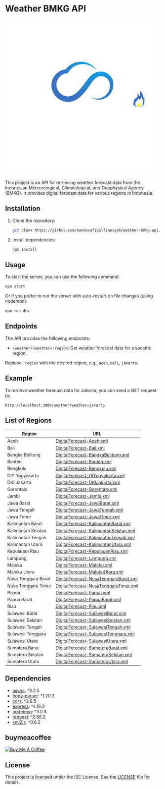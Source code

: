 # Weather BMKG API

![Weather BMKG Logo](./assets/wheather.png)

This project is an API for retrieving weather forecast data from the Indonesian Meteorological, Climatological, and Geophysical Agency (BMKG). It provides digital forecast data for various regions in Indonesia.

## Installation

1. Clone the repository:

   ```bash
   git clone https://github.com/nandasafiqalfiansyah/weather-bmkg-api.git
   ```

2. Install dependencies:

   ```bash
   npm install
   ```

## Usage

To start the server, you can use the following command:

```bash
npm start
```

Or if you prefer to run the server with auto-restart on file changes (using nodemon):

```bash
npm run dev
```

## Endpoints

The API provides the following endpoints:

- `/weather/?weather=:region`: Get weather forecast data for a specific region.

Replace `:region` with the desired region, e.g., `aceh`, `bali`, `jakarta`.

## Example

To retrieve weather forecast data for Jakarta, you can send a GET request to:

```
http://localhost:3000/weather?weather=jakarta
```

## List of Regions

| Region              | URL                                                                                                                                |
| ------------------- | ---------------------------------------------------------------------------------------------------------------------------------- |
| Aceh                | [DigitalForecast-Aceh.xml](http://data.bmkg.go.id/datamkg/MEWS/DigitalForecast/DigitalForecast-Aceh.xml)                           |
| Bali                | [DigitalForecast-Bali.xml](http://data.bmkg.go.id/datamkg/MEWS/DigitalForecast/DigitalForecast-Bali.xml)                           |
| Bangka Belitung     | [DigitalForecast-BangkaBelitung.xml](http://data.bmkg.go.id/datamkg/MEWS/DigitalForecast/DigitalForecast-BangkaBelitung.xml)       |
| Banten              | [DigitalForecast-Banten.xml](http://data.bmkg.go.id/datamkg/MEWS/DigitalForecast/DigitalForecast-Banten.xml)                       |
| Bengkulu            | [DigitalForecast-Bengkulu.xml](http://data.bmkg.go.id/datamkg/MEWS/DigitalForecast/DigitalForecast-Bengkulu.xml)                   |
| DIY Yogyakarta      | [DigitalForecast-DIYogyakarta.xml](http://data.bmkg.go.id/datamkg/MEWS/DigitalForecast/DigitalForecast-DIYogyakarta.xml)           |
| DKI Jakarta         | [DigitalForecast-DKIJakarta.xml](http://data.bmkg.go.id/datamkg/MEWS/DigitalForecast/DigitalForecast-DKIJakarta.xml)               |
| Gorontalo           | [DigitalForecast-Gorontalo.xml](http://data.bmkg.go.id/datamkg/MEWS/DigitalForecast/DigitalForecast-Gorontalo.xml)                 |
| Jambi               | [DigitalForecast-Jambi.xml](http://data.bmkg.go.id/datamkg/MEWS/DigitalForecast/DigitalForecast-Jambi.xml)                         |
| Jawa Barat          | [DigitalForecast-JawaBarat.xml](http://data.bmkg.go.id/datamkg/MEWS/DigitalForecast/DigitalForecast-JawaBarat.xml)                 |
| Jawa Tengah         | [DigitalForecast-JawaTengah.xml](http://data.bmkg.go.id/datamkg/MEWS/DigitalForecast/DigitalForecast-JawaTengah.xml)               |
| Jawa Timur          | [DigitalForecast-JawaTimur.xml](http://data.bmkg.go.id/datamkg/MEWS/DigitalForecast/DigitalForecast-JawaTimur.xml)                 |
| Kalimantan Barat    | [DigitalForecast-KalimantanBarat.xml](http://data.bmkg.go.id/datamkg/MEWS/DigitalForecast/DigitalForecast-KalimantanBarat.xml)     |
| Kalimantan Selatan  | [DigitalForecast-KalimantanSelatan.xml](http://data.bmkg.go.id/datamkg/MEWS/DigitalForecast/DigitalForecast-KalimantanSelatan.xml) |
| Kalimantan Tengah   | [DigitalForecast-KalimantanTengah.xml](http://data.bmkg.go.id/datamkg/MEWS/DigitalForecast/DigitalForecast-KalimantanTengah.xml)   |
| Kalimantan Utara    | [DigitalForecast-KalimantanUtara.xml](http://data.bmkg.go.id/datamkg/MEWS/DigitalForecast/DigitalForecast-KalimantanUtara.xml)     |
| Kepulauan Riau      | [DigitalForecast-KepulauanRiau.xml](http://data.bmkg.go.id/datamkg/MEWS/DigitalForecast/DigitalForecast-KepulauanRiau.xml)         |
| Lampung             | [DigitalForecast-Lampung.xml](http://data.bmkg.go.id/datamkg/MEWS/DigitalForecast/DigitalForecast-Lampung.xml)                     |
| Maluku              | [DigitalForecast-Maluku.xml](http://data.bmkg.go.id/datamkg/MEWS/DigitalForecast/DigitalForecast-Maluku.xml)                       |
| Maluku Utara        | [DigitalForecast-MalukuUtara.xml](http://data.bmkg.go.id/datamkg/MEWS/DigitalForecast/DigitalForecast-MalukuUtara.xml)             |
| Nusa Tenggara Barat | [DigitalForecast-NusaTenggaraBarat.xml](http://data.bmkg.go.id/datamkg/MEWS/DigitalForecast/DigitalForecast-NusaTenggaraBarat.xml) |
| Nusa Tenggara Timur | [DigitalForecast-NusaTenggaraTimur.xml](http://data.bmkg.go.id/datamkg/MEWS/DigitalForecast/DigitalForecast-NusaTenggaraTimur.xml) |
| Papua               | [DigitalForecast-Papua.xml](http://data.bmkg.go.id/datamkg/MEWS/DigitalForecast/DigitalForecast-Papua.xml)                         |
| Papua Barat         | [DigitalForecast-PapuaBarat.xml](http://data.bmkg.go.id/datamkg/MEWS/DigitalForecast/DigitalForecast-PapuaBarat.xml)               |
| Riau                | [DigitalForecast-Riau.xml](http://data.bmkg.go.id/datamkg/MEWS/DigitalForecast/DigitalForecast-Riau.xml)                           |
| Sulawesi Barat      | [DigitalForecast-SulawesiBarat.xml](http://data.bmkg.go.id/datamkg/MEWS/DigitalForecast/DigitalForecast-SulawesiBarat.xml)         |
| Sulawesi Selatan    | [DigitalForecast-SulawesiSelatan.xml](http://data.bmkg.go.id/datamkg/MEWS/DigitalForecast/DigitalForecast-SulawesiSelatan.xml)     |
| Sulawesi Tengah     | [DigitalForecast-SulawesiTengah.xml](http://data.bmkg.go.id/datamkg/MEWS/DigitalForecast/DigitalForecast-SulawesiTengah.xml)       |
| Sulawesi Tenggara   | [DigitalForecast-SulawesiTenggara.xml](http://data.bmkg.go.id/datamkg/MEWS/DigitalForecast/DigitalForecast-SulawesiTenggara.xml)   |
| Sulawesi Utara      | [DigitalForecast-SulawesiUtara.xml](http://data.bmkg.go.id/datamkg/MEWS/DigitalForecast/DigitalForecast-SulawesiUtara.xml)         |
| Sumatera Barat      | [DigitalForecast-SumateraBarat.xml](http://data.bmkg.go.id/datamkg/MEWS/DigitalForecast/DigitalForecast-SumateraBarat.xml)         |
| Sumatera Selatan    | [DigitalForecast-SumateraSelatan.xml](http://data.bmkg.go.id/datamkg/MEWS/DigitalForecast/DigitalForecast-SumateraSelatan.xml)     |
| Sumatera Utara      | [DigitalForecast-SumateraUtara.xml](http://data.bmkg.go.id/datamkg/MEWS/DigitalForecast/DigitalForecast-SumateraUtara.xml)         |

## Dependencies

- [async](https://www.npmjs.com/package/async): ^3.2.5
- [body-parser](https://www.npmjs.com/package/body-parser): ^1.20.2
- [cors](https://www.npmjs.com/package/cors): ^2.8.5
- [express](https://www.npmjs.com/package/express): ^4.18.2
- [nodemon](https://www.npmjs.com/package/nodemon): ^3.0.3
- [request](https://www.npmjs.com/package/request): ^2.88.2
- [xml2js](https://www.npmjs.com/package/xml2js): ^0.6.2

## buymeacoffee

<a href="https://www.buymeacoffee.com/nandasafiqx" target="_blank"><img src="https://cdn.buymeacoffee.com/buttons/default-orange.png" alt="Buy Me A Coffee" height="41" width="174"></a>

## License

This project is licensed under the ISC License. See the [LICENSE](LICENSE) file for details.
